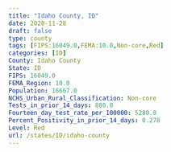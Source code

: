```yaml
---
title: "Idaho County, ID"
date: 2020-11-28
draft: false
type: county
tags: [FIPS:16049.0,FEMA:10.0,Non-core,Red]
categories: [ID]
County: Idaho County
State: ID
FIPS: 16049.0
FEMA_Region: 10.0
Population: 16667.0
NCHS_Urban_Rural_Classification: Non-core
Tests_in_prior_14_days: 880.0
Fourteen_day_test_rate_per_100000: 5280.0
Percent_Positivity_in_prior_14_days: 0.278
Level: Red
url: /states/ID/idaho-county
---
```



